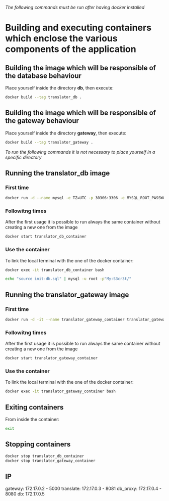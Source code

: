 *The following commands must be run after having docker installed*

# Building and executing containers which enclose the various components of the application

## Building the image which will be responsible of the database behaviour
Place yourself inside the directory **db**, then execute:
```bash
docker build --tag translator_db .
```

## Building the image which will be responsible of the gateway behaviour
Place yourself inside the directory **gateway**, then execute:
```bash
docker build --tag translator_gateway .
```

*To run the following commands it is not necessary to place yourself in a specific directory*
## Running the translator_db image

### First time
```bash
docker run -d --name mysql -e TZ=UTC -p 30306:3306 -e MYSQL_ROOT_PASSWORD=My:S3cr3t/ translator_db
```

### Followitng times
After the first usage it is possible to run always the same container without creating a new one from the image
```bash
docker start translator_db_container
```

### Use the container
To link the local terminal with the one of the docker container:
```bash
docker exec -it translator_db_container bash
```

``` bash
echo "source init-db.sql" | mysql -u root -p"My:S3cr3t/"
```

## Running the translator_gateway image
### First time
```bash
docker run -d -it --name translator_gateway_container translator_gateway
```

### Followitng times
After the first usage it is possible to run always the same container without creating a new one from the image
```bash
docker start translator_gateway_container
```

### Use the container
To link the local terminal with the one of the docker container:
```bash
docker exec -it translator_gateway_container bash
```

## Exiting containers
From inside the container:
```bash
exit
```

## Stopping containers
```bash
docker stop translator_db_container
docker stop translator_gateway_container
```

## IP
gateway: 172.17.0.2 - 5000
translate: 172.17.0.3 - 8081
db_proxy: 172.17.0.4 - 8080
db: 172.17.0.5